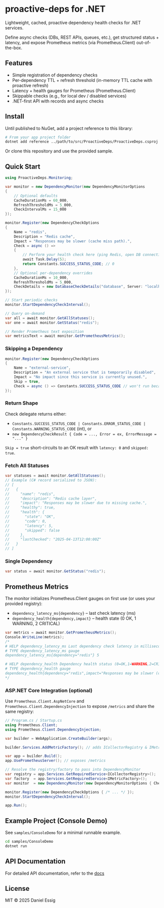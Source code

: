 # proactive-deps for .NET

Lightweight, cached, proactive dependency health checks for .NET services.

Define async checks (DBs, REST APIs, queues, etc.), get structured status + latency, and expose Prometheus metrics (via Prometheus.Client) out-of-the-box.

## Features

- Simple registration of dependency checks
- Per-dependency TTL + refresh threshold (in-memory TTL cache with proactive refresh)
- Latency + health gauges for Prometheus (Prometheus.Client)
- Skippable checks (e.g., for local dev / disabled services)
- .NET-first API with records and async checks

## Install

Until published to NuGet, add a project reference to this library:

```bash
# From your app project folder
dotnet add reference ../path/to/src/ProactiveDeps/ProactiveDeps.csproj
```

Or clone this repository and use the provided sample.

## Quick Start

```csharp
using ProactiveDeps.Monitoring;

var monitor = new DependencyMonitor(new DependencyMonitorOptions
{
    // Optional defaults
    CacheDurationMs = 60_000,
    RefreshThresholdMs = 5_000,
    CheckIntervalMs = 15_000
});

monitor.Register(new DependencyCheckOptions
{
    Name = "redis",
    Description = "Redis cache",
    Impact = "Responses may be slower (cache miss path).",
    Check = async () =>
    {
        // Perform your health check here (ping Redis, open DB connection, etc.)
        await Task.Delay(5);
        return Constants.SUCCESS_STATUS_CODE; // 0
    },
    // Optional per-dependency overrides
    CacheDurationMs = 10_000,
    RefreshThresholdMs = 5_000,
    CheckDetails = new DatabaseCheckDetails("database", Server: "localhost", Database: "cache", DbType: "redis")
});

// Start periodic checks
monitor.StartDependencyCheckInterval();

// Query on-demand
var all = await monitor.GetAllStatuses();
var one = await monitor.GetStatus("redis");

// Render Prometheus text exposition
var metricsText = await monitor.GetPrometheusMetrics();
```

### Skipping a Dependency

```csharp
monitor.Register(new DependencyCheckOptions
{
    Name = "external-service",
    Description = "An external service that is temporarily disabled",
    Impact = "No impact since this service is currently unused.",
    Skip = true,
    Check = async () => Constants.SUCCESS_STATUS_CODE // won't run because Skip=true
});
```

### Return Shape

Check delegate returns either:
- `Constants.SUCCESS_STATUS_CODE | Constants.ERROR_STATUS_CODE | Constants.WARNING_STATUS_CODE` (int), or
- `new DependencyCheckResult { Code = ..., Error = ex, ErrorMessage = "..." }`

`Skip = true` short-circuits to an OK result with `latency: 0` and `skipped: true`.

### Fetch All Statuses

```csharp
var statuses = await monitor.GetAllStatuses();
// Example (C# record serialized to JSON):
// [
//   {
//     "name": "redis",
//     "description": "Redis cache layer",
//     "impact": "Responses may be slower due to missing cache.",
//     "healthy": true,
//     "health": {
//       "state": "OK",
//       "code": 0,
//       "latency": 5,
//       "skipped": false
//     },
//     "lastChecked": "2025-04-13T12:00:00Z"
//   }
// ]
```

### Single Dependency

```csharp
var status = await monitor.GetStatus("redis");
```

## Prometheus Metrics

The monitor initializes Prometheus.Client gauges on first use (or uses your provided registry):

- `dependency_latency_ms{dependency}` – last check latency (ms)
- `dependency_health{dependency,impact}` – health state (0 OK, 1 WARNING, 2 CRITICAL)

```csharp
var metrics = await monitor.GetPrometheusMetrics();
Console.WriteLine(metrics);
/*
# HELP dependency_latency_ms Last dependency check latency in milliseconds
# TYPE dependency_latency_ms gauge
dependency_latency_ms{dependency="redis"} 5

# HELP dependency_health Dependency health status (0=OK,1=WARNING,2=CRITICAL)
# TYPE dependency_health gauge
dependency_health{dependency="redis",impact="Responses may be slower (cache miss path)."} 0
*/
```

### ASP.NET Core Integration (optional)

Use `Prometheus.Client.AspNetCore` and `Prometheus.Client.DependencyInjection` to expose `/metrics` and share the same registry:

```csharp
// Program.cs / Startup.cs
using Prometheus.Client;
using Prometheus.Client.DependencyInjection;

var builder = WebApplication.CreateBuilder(args);

builder.Services.AddMetricFactory(); // adds ICollectorRegistry & IMetricFactory

var app = builder.Build();
app.UsePrometheusServer(); // exposes /metrics

// Resolve the registry/factory to pass into DependencyMonitor
var registry = app.Services.GetRequiredService<ICollectorRegistry>();
var factory  = app.Services.GetRequiredService<IMetricFactory>();
var monitor  = new DependencyMonitor(new DependencyMonitorOptions { CheckIntervalMs = 15000 }, registry, factory);

monitor.Register(new DependencyCheckOptions { /* ... */ });
monitor.StartDependencyCheckInterval();

app.Run();
```

## Example Project (Console Demo)

See `samples/ConsoleDemo` for a minimal runnable example.

```bash
cd samples/ConsoleDemo
dotnet run
```

## API Documentation 

For detailed API documentation, refer to the [docs](https://dantheuber.github.io/proactive-deps-dotnet)

## License

MIT © 2025 Daniel Essig
